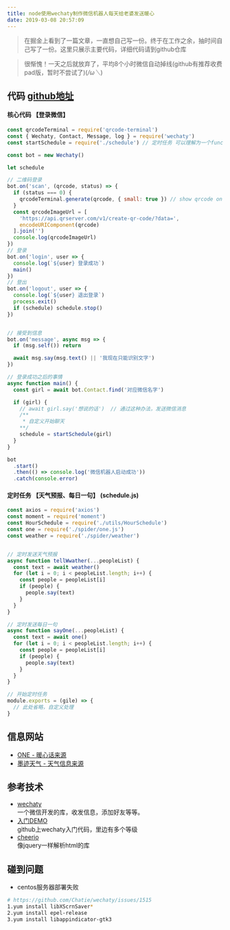 ```yaml
---
title: node使用wechaty制作微信机器人每天给老婆发送暖心
date: 2019-03-08 20:57:09
---
```

> 在掘金上看到了一篇文章，一直想自己写一份。终于在工作之余，抽时间自己写了一份。这里只展示主要代码，详细代码请到github仓库


> 很惭愧！一天之后就放弃了，平均8个小时微信自动掉线(github有推荐收费pad版，暂时不尝试了)(*/ω＼*)

## 代码 [github地址](https://github.com/kuan1/kuan-wechaty)

#### 核心代码 【登录微信】
```js
const qrcodeTerminal = require('qrcode-terminal')
const { Wechaty, Contact, Message, log } = require('wechaty')
const startSchedule = require('./schedule') // 定时任务 可以理解为一个function

const bot = new Wechaty()

let schedule

// 二维码登录
bot.on('scan', (qrcode, status) => {
  if (status === 0) {
    qrcodeTerminal.generate(qrcode, { small: true }) // show qrcode on console
  }
  const qrcodeImageUrl = [
    'https://api.qrserver.com/v1/create-qr-code/?data=',
    encodeURIComponent(qrcode)
  ].join('')
  console.log(qrcodeImageUrl)
})
// 登录
bot.on('login', user => {
  console.log(`${user} 登录成功`)
  main()
})
// 登出
bot.on('logout', user => {
  console.log(`${user} 退出登录`)
  process.exit()
  if (schedule) schedule.stop()
})


// 接受到信息
bot.on('message', async msg => {
  if (msg.self()) return

  await msg.say(msg.text() || '我现在只能识别文字')
})

// 登录成功之后的事情
async function main() {
  const girl = await bot.Contact.find('对应微信名字')

  if (girl) {
    // await girl.say('想说的话')  // 通过这种办法，发送微信消息
    /**
     * 自定义开始聊天
    **/
    schedule = startSchedule(girl) 
  }
}

bot
  .start()
  .then(() => console.log('微信机器人启动成功'))
  .catch(console.error)

```

#### 定时任务 【天气预报、每日一句】 (schedule.js)
```js
const axios = require('axios')
const moment = require('moment')
const HourSchedule = require('./utils/HourSchedule')
const one = require('./spider/one.js')
const weather = require('./spider/weather')


// 定时发送天气预报
async function tellWwather(...peopleList) {
  const text = await weather()
  for (let i = 0; i < peopleList.length; i++) {
    const people = peopleList[i]
    if (people) {
      people.say(text)
    }
  }
}

// 定时发送每日一句
async function sayOne(...peopleList) {
  const text = await one()
  for (let i = 0; i < peopleList.length; i++) {
    const people = peopleList[i]
    if (people) {
      people.say(text)
    }
  }
}

// 开始定时任务
module.exports = (gile) => {
  // 此处省略，自定义处理
}

```

## 信息网站
- [ONE - 暖心话来源](http://wufazhuce.com/)  
- [墨迹天气 - 天气信息来源](https://tianqi.moji.com/weather/china/shanghai/shanghai)

## 参考技术
- [wechaty](https://github.com/chatie/wechaty)  
一个微信开发的库，收发信息，添加好友等等。  
-  [入门DEMO](https://github.com/wechaty/wechaty-getting-started)  
github上wechaty入门代码，里边有多个等级 
- [cheerio](https://github.com/cheeriojs/cheerio)  
像jquery一样解析html的库

## 碰到问题
- centos服务器部署失败
```bash
# https://github.com/Chatie/wechaty/issues/1515
1.yum install libXScrnSaver*
2.yum install epel-release
3.yum install libappindicator-gtk3
```
  